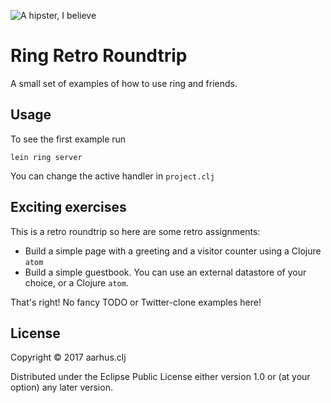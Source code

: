 ![A hipster, I believe](http://pilerats.com/assets/Uploads/_resampled/resizedimage960588-hipster-santa.jpg)

# Ring Retro Roundtrip

A small set of examples of how to use ring and friends.

## Usage

To see the first example run 

    lein ring server 
    
You can change the active handler in `project.clj`

## Exciting exercises

This is a retro roundtrip so here are some retro assignments:

- Build a simple page with a greeting and a visitor counter using a Clojure `atom`
- Build a simple guestbook. You can use an external datastore of your choice, or a Clojure `atom`.

That's right! No fancy TODO or Twitter-clone examples here!

## License

Copyright © 2017 aarhus.clj

Distributed under the Eclipse Public License either version 1.0 or (at
your option) any later version.
